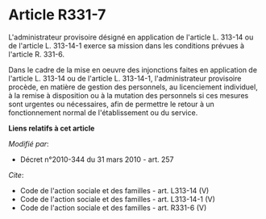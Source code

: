 # Article R331-7

L'administrateur provisoire désigné en application de l'article L. 313-14 ou de l'article L. 313-14-1 exerce sa mission dans
les conditions prévues à l'article R. 331-6. 

Dans le cadre de la mise en oeuvre des injonctions faites en application de l'article L. 313-14 ou de l'article L. 313-14-1,
l'administrateur provisoire procède, en matière de gestion des personnels, au licenciement individuel, à la remise à
disposition ou à la mutation des personnels si ces mesures sont urgentes ou nécessaires, afin de permettre le retour à un
fonctionnement normal de l'établissement ou du service.

**Liens relatifs à cet article**

_Modifié par_:

  - Décret n°2010-344 du 31 mars 2010 - art. 257

_Cite_:

  - Code de l'action sociale et des familles - art. L313-14 (V)
  - Code de l'action sociale et des familles - art. L313-14-1 (V)
  - Code de l'action sociale et des familles - art. R331-6 (V)
